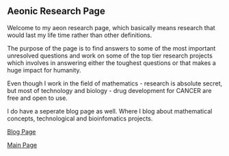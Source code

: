 
## Aeonic Research Page

Welcome to my aeon research page, which basically means research that would last my life time rather than other definitions. 

The purpose of the page is to find answers to some of the most important unresolved questions and work on  some of the top tier research projects which involves in answering either the toughest questions or that makes a huge impact for humanity. 

Even though I work in the field of mathematics - research is absolute secret, but most of technology and biology - drug development for CANCER are free and open  to use. 

I do have a seperate blog page as well. Where I blog about mathematical concepts, technological and bioinfomatics projects.  



[Blog Page](https://www.mohanataraj.github.io/blog)

[Main Page](https://www.mohanataraj.github.io/)
